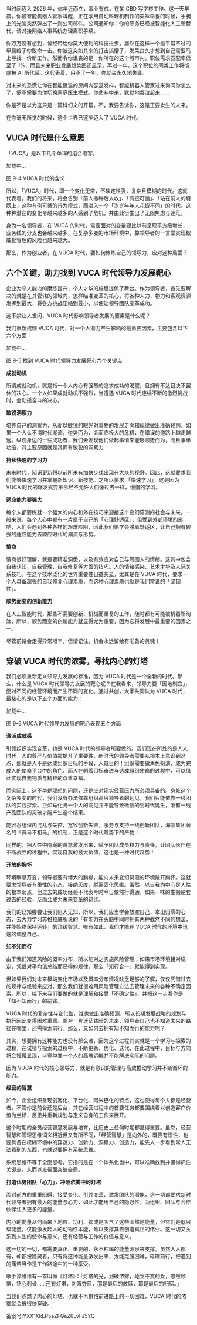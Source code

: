 当时间迈入 2026 年，你年近而立，事业有成，在某 CBD 写字楼工作。这一天早晨，你被智能机器人管家叫醒，正在享用自动料理机制作的美味早餐的时候，手腕上的光脑突然弹出了一则公司邮件。公司通知你：你的职务已经被智能化人工所替代，请对接网络人事系统办理离职手续。

你万万没有想到，曾经带给你莫大便利的科技进步，居然在这样一个最平常不过的早晨给了你致命一击。你被这突如其来的打击搞懵了，发呆良久才想到自己需要马上寻找一份新工作。然而令你沮丧的是：你所在的这个城市内，职位需求匹配率低至了 1\%，而且未来职业发展趋势图还显示，再过一年，这个职位的同类工作将彻底被 AI 所代替。这代表着，用不了一年，你就会永久地失业。

对未来的恐慌让你在智能恒温的房间内瑟瑟发抖，智能机器人管家过来询问你怎么了，需不需要为你切换家庭医生模式。你悲从中来，默默地哭泣起来……

你是不是以为这只是一篇科幻文的开篇，不，我要告诉你，这是正要发生的未来。

在你毫无所觉的时候，这个世界已逐步迈入了 VUCA 时代。

## **VUCA 时代是什么意**思

「VUCA」是以下几个单词的组合缩写。

加载中...

图 9-4 VUCA 时代的含义

所以，「VUCA」时代，即一个变化无常，不缺定性强，复杂且模糊的时代。这就代表着，我们的将来，将会告别「前人撒种后人收」、「有迹可循」、「站在前人的肩膀上」这种有例可循的行为模式，而进入一个「岁岁年年人花皆不同」的时代。这种种潜在的变化令越来越多的人感到了危机，并由此衍生出了无限焦虑与迷茫。

身为一名领导者，在 VUCA 的时代，需要面对的变量要比以前呈现平方级增长，业务线的分支也会越来越多，在复杂多变的市场环境中，靠领导者的一言堂实现权威化管理的风险也越来越大。

那么，作为创业者，在 VUCA 时代，要如何修炼自己的领导力，应对这种局面？

## **六个关键，助力找到 VUCA 时代领导力发展**靶心

企业为个人能力的磨练提升，个人才华的施展提供了舞台。作为领导者，首先要解决的就是在其管辖的领域内，怎样瞄准变革的核心，将各种人力、物力和客观资源发挥到最大，将各方挑战压缩到最小，以便让领导团队变革成功。

这不禁让人发问，VUCA 时代影响领导者发展的要素是什么呢？

我们重新梳理 VUCA 时代，对一个人潜力产生影响的最重要因素，主要包含以下六个方面：

加载中...

图 9-5 找到 VUCA 时代领导力发展靶心六个关键点

**成就动机**

所谓成就动机，就是指一个人内心有强烈的追求成功的渴望，且拥有不达目决不罢休的决心。一个人如果成就动机不强烈，当遭遇 VUCA 时代连续不断的激烈挑战时，会动摇奋斗的决心。

**敏锐洞察力**

培养自己的洞察力，从而以敏锐的眼光对事物的发展走向和规律做出准确预判。如果一个人认不清时代潮流，逆势而为，会面临极大的危机，在错误的道路上越走越远。纵观身边的一些成功者，我们会发现他们做起事情来能够顺势而为，而且事半功倍，其主要原因就是其拥有敏锐的洞察力

**持续快速的学习力**

未来时代，知识更新将以前所未有加快步伐出现在大众的视野。因此，这就要求我们能够快速学习并掌握新知识、新技能。之所以要求 「快速学习」，这是因为 VUCA 时代的爆发式变革已经不允许人们像过去一样，慢慢的学习。

**适应能力要强大**

每个人都要练就一个强大的内心和外在技巧来迎接这个变幻莫测的社会与未来。一般来说，每个人心中都有一片属于自己的「心理舒适区」，但受到外部环境的影响，人们会遇到各种各样的艰难险阻，因此我们要学会脱离舒适区，让自己拥有较强的适应能力去顺应时代的潮流与形势。

**情商**

情商很好理解，就是要精准洞悉，以及有效应对自己与周围人的情绪。这其中包含自我认知、自我管理、自我修复等方面的技巧。人的情绪感染、艺术才华及人际关系技巧，在这个技术泛化的世界重要性日益突显，尤其是在 VUCA 时代，要求一个人具备超强的自我修复心理素质，而这种心理素质也就是我们常说的「坚韧性」。

**顺势而变的创新能力**

在人工智能时代，那些不需要创新、机械而重复的工作，随时都有可能被机器所淘汰，所以，顺势而变的创新能力就显得尤为重要，因为它将发展中最重要的因素之一。

尽管前路会走得异常艰辛，但请记住，机会永远留给有准备的灵魂！

## **穿破 VUCA 时代的浓雾，寻找内心的**灯塔

我们必须重新定义领导力发展的标准，因为 VUCA 时代是一个全新的时代。那么，什么是 VUCA 时代领导力发展的靶心呢？在我看来，领导力要「因地制宜」，面对不同的经营环境而产生不同的变化。通过共创，大家共同认为 VUCA 时代，最核心的是以下五个方面的能力：

加载中...

图 9-6 VUCA 时代领导力发展的靶心表现五个方面

**激活成就感**

引领组织实现变革，也是 VUCA 时代的领导者所要做的。我们现在所处的是人人时代，人的尊严与价值被提升了重要性，新时代的领导者需要从根本上意识到这点，那就是人不是达成组织目标的手段，人既目的！组织需要做角色扮演，成为完成人的使命平台中的角色，而人在朝着目标奋进与达成组织使命的过程中，可以借此实现自我物质与精神的双重幸福。

而实际上，这不单是理想的问题，还是应对现实经营压力所必须具备的。身处这个复杂多变的时代，我们没有办法依靠组织高层领导者的远见，我们只能依靠一线团队的实践探索。正如马化腾一个人的洞见并不能导致微信的划时代诞生，唯有一线产品团队的突破才能产生这个结果。

能容忍组织内混乱与失控，宽容创新失败，服务与支持一线创新团队，海尔集团著名的「赛马不相马」的机制，正是这个时代趋势下的产物！

同样的，把人性中隐藏的善意激发出来，赋予团队成员权力与责任，让团队伙伴在不断战胜的过程中，实现自我的最大价值，这也是一种时代趋势！

**开放的胸怀**

环境瞬息万变，领导者要有博大的胸襟，能向未来变幻莫测的环境敞开胸怀。这就要求领导者有柔性的心态，接纳灰度，脱离固化思维。虽然，以自我为中心是人性的根本弱点，但过去的成功经验不代表今时今日依然行得通，如果一味的生搬硬套过去的经验，反而会成为未来变革的羁绊。

我们的已知尝尝让我们陷入无知，所以，我们应当学会放空自己，拿出归零的心态，去大力学习苏格拉底所说的「有能力在头脑中同时拥有两种截然不同的想法，并能始终保持运转」的顶级智慧。唯有如此，我们才能在 VUCA 时代的环境中迅速的调整自己。

**知不知而行**

由于我们知道风险的概率分布，所以能对之实施风险管理；如果市场环境相对稳定，凭借对平均值总结而获得的规律，那么「知行合一」就能得到实现。

但如果我们对未来极端变化市场以及概率分布情况缺乏足够的了解，仅仅凭借过去的规律与经验来应对，那么我们就很难用风险管理方法去管理未来的各种不确定因素。所以，接下来我们要做的就是理解和接受「不确定性」，并把这一步看作是「知不知而行」的前锋。

VUCA 时代的复杂性与变化性，谁也做出准确预测，所以长期发展战略的规划与执行因此变得困难重重。面对一片迷茫昏暗的未来，领导者自己也不知道未来的路径在哪里，还需摸索前行。那么，又如何去拥有知不知而行的能力呢？

其实，想要拥有这种能力也没有那么难，因为这个过程其实就是一个学习与探索的过程，在试错与探索的过程中，不断更新、优化、迭代，在此过程中，目标与方向将会慢慢显现，毕竟单靠一个人的高瞻远瞩并不能解决实际的问题。

因为 VUCA 时代的核心领导力，就是有意识的管理与高效推动学习并不断循环的能力。

**经营的智慧**

如今，企业组织呈现创客化、平台化、阿米巴化的特点，这也使得每个人都是经营者。不管你是前台还是后台，其在经营过程中的首要任务都要围绕着以创造客户价值为坐标，反思并重新规划与定义自身的工作来展开。

这个时期的全员经营智慧发展与培育，比历史上任何时期都显得重要。虽然，经营智慧和管理思维词义相近但又有所不同，「经营智慧」是向外的，既要有悟性，也要具备在模糊环境中的穿透力、创新力、洞察力、创造力，能先人一步看到常人无法看到的东西，也就说要拥有系统思维。

系统思维不等于全面思考，它指的是在一个体系化当中，可以准确找到并懂得抓住关键点，从而以点带面突破全局。

**打造优势团队「心力」，冲破浓雾中的灯塔**

面对前方的重重阻碍、接受变化、引领变革、激发团队的潜能，这一切都要求新时代领导者拥有最大的能量与心力，如此才能用自己的隐忍性，为组织、团队与合作伙伴注入更多的能量。

内心的能量从何而来？地位、功利、抑或是名气？这些固然是能量，但它们是低层级能量，仅能激发起人的动物性本能，难以支撑其去创造真正的伟业。这一切又关系到人生的使命与意义，还有经营与工作的价值与意义。

这一切的一切，都需要真正、重要的、永不枯竭的能量源泉来支撑。虽然人人都有，却都被隐藏着，只有将这种能量激发出来，方能克服困难，砥砺前行，把遇到的痛苦当作是工作路途中的一种享受。

歌手谭维维有一首叫做《灯塔》：「灯塔的光，划破浓雾，屹立不变的爱，忽然领悟，铭心刻骨……还有灯塔，刺眼夺目，那是最后的救赎，那是最后的归宿。」

当我们点燃了内心的灯塔，也就不再惧怕前进路上的一切困难，VUCA 时代的浓雾就会被很快穿破。

备案号:YXX1XkLP5aZFGeZ6LvFJ5YQ